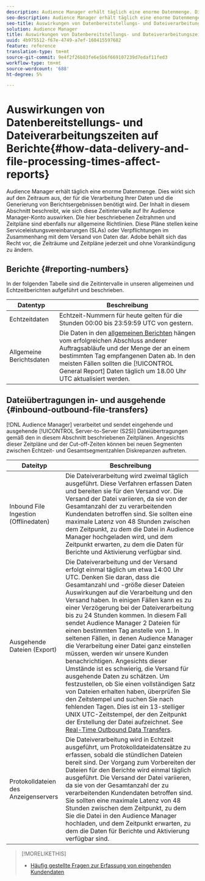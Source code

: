 ```yaml
---
description: Audience Manager erhält täglich eine enorme Datenmenge. Dies wirkt sich auf den Zeitraum aus, der für die Verarbeitung Ihrer Daten und die Generierung von Berichtsergebnissen benötigt wird. Der Inhalt in diesem Abschnitt beschreibt, wie sich diese Zeitintervalle auf Ihr Audience Manager-Konto auswirken. Die hier beschriebenen Zeitrahmen und Zeitpläne sind ebenfalls nur allgemeine Richtlinien. Diese Pläne stellen keine Serviceleistungsvereinbarungen (SLAs) oder Verpflichtungen im Zusammenhang mit dem Versand von Daten dar. Adobe behält sich das Recht vor, die Zeiträume und Zeitpläne jederzeit und ohne Vorankündigung zu ändern.
seo-description: Audience Manager erhält täglich eine enorme Datenmenge. Dies wirkt sich auf den Zeitraum aus, der für die Verarbeitung Ihrer Daten und die Generierung von Berichtsergebnissen benötigt wird. Der Inhalt in diesem Abschnitt beschreibt, wie sich diese Zeitintervalle auf Ihr Audience Manager-Konto auswirken. Die hier beschriebenen Zeitrahmen und Zeitpläne sind ebenfalls nur allgemeine Richtlinien. Diese Pläne stellen keine Serviceleistungsvereinbarungen (SLAs) oder Verpflichtungen im Zusammenhang mit dem Versand von Daten dar. Adobe behält sich das Recht vor, die Zeiträume und Zeitpläne jederzeit und ohne Vorankündigung zu ändern.
seo-title: Auswirkungen von Datenbereitstellungs- und Dateiverarbeitungszeiten auf Berichte
solution: Audience Manager
title: Auswirkungen von Datenbereitstellungs- und Dateiverarbeitungszeiten auf Berichte
uuid: 4b975512-f67e-4749-a7ef-168415597682
feature: reference
translation-type: tm+mt
source-git-commit: 9e4f2f26b83fe6e5b6f669107239d7edaf11fed3
workflow-type: tm+mt
source-wordcount: '688'
ht-degree: 5%

---
```



# Auswirkungen von Datenbereitstellungs- und Dateiverarbeitungszeiten auf Berichte{#how-data-delivery-and-file-processing-times-affect-reports}

Audience Manager erhält täglich eine enorme Datenmenge. Dies wirkt sich auf den Zeitraum aus, der für die Verarbeitung Ihrer Daten und die Generierung von Berichtsergebnissen benötigt wird. Der Inhalt in diesem Abschnitt beschreibt, wie sich diese Zeitintervalle auf Ihr Audience Manager-Konto auswirken. Die hier beschriebenen Zeitrahmen und Zeitpläne sind ebenfalls nur allgemeine Richtlinien. Diese Pläne stellen keine Serviceleistungsvereinbarungen (SLAs) oder Verpflichtungen im Zusammenhang mit dem Versand von Daten dar. Adobe behält sich das Recht vor, die Zeiträume und Zeitpläne jederzeit und ohne Vorankündigung zu ändern.

## Berichte {#reporting-numbers}

<!-- 

c_reporting_file_transfer_timeframe.xml

 -->

In der folgenden Tabelle sind die Zeitintervalle in unseren allgemeinen und Echtzeitberichten aufgeführt und beschrieben.


| Datentyp | Beschreibung |
|---|---|
| Echtzeitdaten | Echtzeit-Nummern für heute gelten für die Stunden 00:00 bis 23:59:59 UTC von gestern. |
| Allgemeine Berichtsdaten | Die Daten in den [allgemeinen Berichten](../reporting/general-reports.md#general-reports-overview) hängen vom erfolgreichen Abschluss anderer Auftragsabläufe und der Menge der an einem bestimmten Tag empfangenen Daten ab. In den meisten Fällen sollten die [!UICONTROL General Report] Daten täglich um 18.00 Uhr UTC aktualisiert werden. |

## Dateiübertragungen in- und ausgehende {#inbound-outbound-file-transfers}

[!DNL Audience Manager] verarbeitet und sendet eingehende und ausgehende [!UICONTROL Server-to-Server (S2S)] Dateiübertragungen gemäß den in diesem Abschnitt beschriebenen Zeitplänen. Angesichts dieser Zeitpläne und der Cut-off-Zeiten können bei neuen Segmenten zwischen Echtzeit- und Gesamtsegmentzahlen Diskrepanzen auftreten.

| Dateityp | Beschreibung |
|---|---|
| Inbound File Ingestion (Offlinedaten) | Die Dateiverarbeitung wird zweimal täglich ausgeführt. Diese Verfahren erfassen Daten und bereiten sie für den Versand vor. Die Versand der Datei variieren, da sie von der Gesamtanzahl der zu verarbeitenden Kundendaten betroffen sind. Sie sollten eine maximale Latenz von 48 Stunden zwischen dem Zeitpunkt, zu dem die Datei in Audience Manager hochgeladen wird, und dem Zeitpunkt erwarten, zu dem die Daten für Berichte und Aktivierung verfügbar sind. |
| Ausgehende Dateien (Export) | Die Dateiverarbeitung und der Versand erfolgt einmal täglich um etwa 14:00 Uhr UTC. Denken Sie daran, dass die Gesamtanzahl und -größe dieser Dateien Auswirkungen auf die Verarbeitung und den Versand haben. In einigen Fällen kann es zu einer Verzögerung bei der Dateiverarbeitung bis zu 24 Stunden kommen. In diesem Fall sendet Audience Manager 2 Dateien für einen bestimmten Tag anstelle von 1. In seltenen Fällen, in denen Audience Manager die Verarbeitung einer Datei ganz einstellen müssen, werden wir unsere Kunden benachrichtigen. Angesichts dieser Umstände ist es schwierig, die Versand für ausgehende Daten zu schätzen. Um festzustellen, ob Sie einen vollständigen Satz von Dateien erhalten haben, überprüfen Sie den Zeitstempel und suchen Sie nach fehlenden Tagen. Dies ist ein 13-stelliger UNIX UTC-Zeitstempel, der den Zeitpunkt der Erstellung der Datei aufzeichnet. See [Real-Time Outbound Data Transfers](../integration/receiving-audience-data/real-time-outbound-transfers/real-time-outbound-transfers.md). |
| Protokolldateien des Anzeigenservers | Die Dateiverarbeitung wird in Echtzeit ausgeführt, um Protokolldateidatensätze zu erfassen, sobald die stündlichen Dateien bereit sind. Der Vorgang zum Vorbereiten der Dateien für den Berichte wird einmal täglich ausgeführt. Die Versand der Datei variieren, da sie von der Gesamtanzahl der zu verarbeitenden Kundendaten betroffen sind. Sie sollten eine maximale Latenz von 48 Stunden zwischen dem Zeitpunkt, zu dem Sie die Datei in den Audience Manager hochladen, und dem Zeitpunkt erwarten, zu dem die Daten für Berichte und Aktivierung verfügbar sind. |

>[!MORELIKETHIS]
>
>* [Häufig gestellte Fragen zur Erfassung von eingehenden Kundendaten](../faq/faq-inbound-data-ingestion.md)


